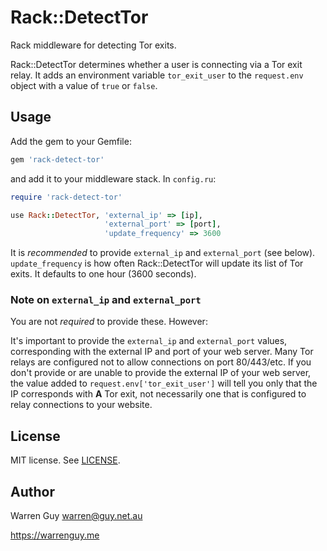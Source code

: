 # Rack::DetectTor

Rack middleware for detecting Tor exits.

Rack::DetectTor determines whether a user is connecting via a Tor exit
relay. It adds an environment variable `tor_exit_user` to the
`request.env` object with a value of `true` or `false`.

## Usage

Add the gem to your Gemfile:

```ruby
gem 'rack-detect-tor'
```

and add it to your middleware stack. In `config.ru`:

```ruby
require 'rack-detect-tor'

use Rack::DetectTor, 'external_ip' => [ip],
                     'external_port' => [port],
                     'update_frequency' => 3600
```

It is *recommended* to provide `external_ip` and `external_port` (see
below). `update_frequency` is how often Rack::DetectTor will update its
list of Tor exits. It defaults to one hour (3600 seconds).

### Note on `external_ip` and `external_port`

You are not *required* to provide these. However:

It's important to provide the `external_ip` and `external_port` values,
corresponding with the external IP and port of your web server. Many Tor
relays are configured not to allow connections on port 80/443/etc. If you
don't provide or are unable to provide the external IP of your web server,
the value added to `request.env['tor_exit_user']` will tell you only that
the IP corresponds with **A** Tor exit, not necessarily one that is
configured to relay connections to your website.

## License

MIT license. See [LICENSE](https://github.com/warrenguy/rack-detect-tor/blob/master/LICENSE).

## Author

Warren Guy <warren@guy.net.au>

https://warrenguy.me

